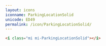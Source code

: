 ```yaml
---
layout: icons
iconname: ParkingLocationSolid
unicode: ED49
permalink: /icon/ParkingLocationSolid/
---
```


``` html
<i class="mi mi-ParkingLocationSolid"></i>
```
